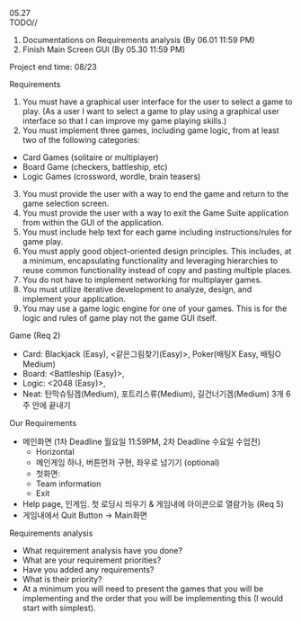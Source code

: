 05.27  
TODO//
1. Documentations on Requirements analysis (By 06.01 11:59 PM)
2. Finish Main Screen GUI (By 05.30 11:59 PM)  

Project end time: 08/23

Requirements  
1. You must have a graphical user interface for the user to select a game to play. (As a user I want to select a game to play using a graphical user interface so that I can improve my game playing skills.)
2. You must implement three games, including game logic, from at least two of the following categories:
- Card Games (solitaire or multiplayer)
- Board Game (checkers, battleship, etc)
- Logic Games (crossword, wordle, brain teasers)
3. You must provide the user with a way to end the game and return to the game selection screen.
4. You must provide the user with a way to exit the Game Suite application from within the GUI of the application.
5. You must include help text for each game including instructions/rules for game play.
6. You must apply good object-oriented design principles. This includes, at a minimum, encapsulating functionality and leveraging hierarchies to reuse common functionality instead of copy and pasting multiple places.
7. You do not have to implement networking for multiplayer games.
8. You must utilize iterative development to analyze, design, and implement your application.
9. You may use a game logic engine for one of your games. This is for the logic and rules of game play not the game GUI itself.


Game (Req 2)  
- Card:  Blackjack (Easy), <같은그림찾기(Easy)>, Poker(배팅X Easy, 배팅O Medium)
- Board: <Battleship (Easy)>, 
- Logic: <2048 (Easy)>, 
- Neat: 탄막슈팅겜(Medium), 포트리스류(Medium), 길건너기겜(Medium) 
3개 6주 안에 끝내기

Our Requirements  
- 메인화면 (1차 Deadline 월요일 11:59PM, 2차 Deadline 수요일 수업전)
    - Horizontal
    - 메인게임 하나, 버튼먼저 구현, 좌우로 넘기기 (optional)
    - 첫화면: 
    - Team information
    - Exit
- Help page, 인게임. 첫 로딩시 띄우기 & 게임내에 아이콘으로 열람가능 (Req 5)
- 게임내에서 Quit Button -> Main화면


Requirements analysis  
- What requirement analysis have you done?
- What are your requirement priorities?
- Have you added any requirements?
- What is their priority?
- At a minimum you will need to present the games that you will be implementing and the order that you will be implementing this (I would start with simplest).

